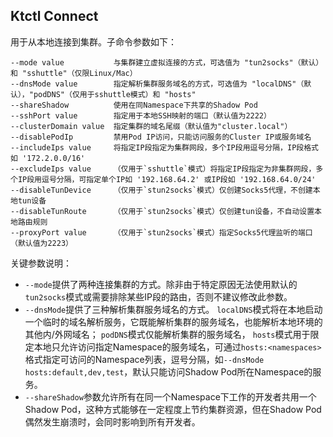 Ktctl Connect
---

用于从本地连接到集群。子命令参数如下：

```text
--mode value           与集群建立虚拟连接的方式，可选值为 "tun2socks"（默认）和 "sshuttle"（仅限Linux/Mac）
--dnsMode value        指定解析集群服务域名的方式，可选值为 "localDNS"（默认），"podDNS"（仅用于sshuttle模式）和 "hosts"
--shareShadow          使用在同Namespace下共享的Shadow Pod
--sshPort value        指定用于本地SSH映射的端口（默认值为2222）
--clusterDomain value  指定集群的域名尾缀（默认值为"cluster.local"）
--disablePodIp         禁用Pod IP访问，只能访问服务的Cluster IP或服务域名
--includeIps value     将指定IP段指定为集群网段，多个IP段用逗号分隔，IP段格式如 '172.2.0.0/16'
--excludeIps value     （仅用于`sshuttle`模式）将指定IP段指定为非集群网段，多个IP段用逗号分隔，可指定单个IP如 '192.168.64.2' 或IP段如 '192.168.64.0/24'
--disableTunDevice     （仅用于`stun2socks`模式）仅创建Socks5代理，不创建本地tun设备
--disableTunRoute      （仅用于`stun2socks`模式）仅创建tun设备，不自动设置本地路由规则
--proxyPort value      （仅用于`stun2socks`模式）指定Socks5代理监听的端口（默认值为2223）
```

关键参数说明：

- `--mode`提供了两种连接集群的方式。除非由于特定原因无法使用默认的`tun2socks`模式或需要排除某些IP段的路由，否则不建议修改此参数。
- `--dnsMode`提供了三种解析集群服务域名的方式。
 `localDNS`模式将在本地启动一个临时的域名解析服务，它既能解析集群的服务域名，也能解析本地环境的其他内/外网域名；
 `podDNS`模式仅能解析集群的服务域名，
 `hosts`模式用于限定本地只允许访问指定Namespace的服务域名，可通过`hosts:<namespaces>`格式指定可访问的Namespace列表，逗号分隔，如`--dnsMode hosts:default,dev,test`，默认只能访问Shadow Pod所在Namespace的服务。
- `--shareShadow`参数允许所有在同一个Namespace下工作的开发者共用一个Shadow Pod，这种方式能够在一定程度上节约集群资源，但在Shadow Pod偶然发生崩溃时，会同时影响到所有开发者。
